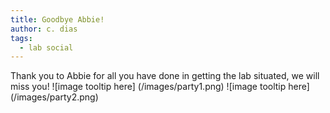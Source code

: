 ```yaml
---
title: Goodbye Abbie!
author: c. dias
tags:
  - lab social
---
```


Thank you to Abbie for all you have done in getting the lab situated, we will miss you!
![image tooltip here] (/images/party1.png)
![image tooltip here] (/images/party2.png)
